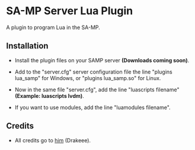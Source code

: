 # SA-MP Server Lua Plugin

A plugin to program Lua in the SA-MP.

## Installation

- Install the plugin files on your SAMP server **(Downloads coming soon)**.

- Add to the "server.cfg" server configuration file the line "plugins lua_samp" for Windows, or "plugins lua_samp.so" for Linux.

- Now in the same file "server.cfg", add the line "luascripts filename" **(Example: luascripts lvdm)**.

- If you want to use modules, add the line "luamodules filename".

## Credits

- All credits go to [him](https://github.com/drakeee) (Drakeee).
